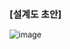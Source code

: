 ### \[설계도 초안\]
![image](https://github.com/user-attachments/assets/0143984e-e847-4f36-8595-795da56793f7)
